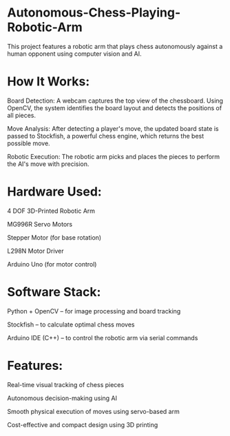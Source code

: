# Autonomous-Chess-Playing-Robotic-Arm
This project features a robotic arm that plays chess autonomously against a human opponent using computer vision and AI.

# How It Works:

Board Detection: A webcam captures the top view of the chessboard. Using OpenCV, the system identifies the board layout and detects the positions of all pieces.

Move Analysis: After detecting a player's move, the updated board state is passed to Stockfish, a powerful chess engine, which returns the best possible move.

Robotic Execution: The robotic arm picks and places the pieces to perform the AI's move with precision.

 # Hardware Used:

4 DOF 3D-Printed Robotic Arm

MG996R Servo Motors

Stepper Motor (for base rotation)

L298N Motor Driver

Arduino Uno (for motor control)

# Software Stack:
 
Python + OpenCV – for image processing and board tracking

Stockfish – to calculate optimal chess moves

Arduino IDE (C++) – to control the robotic arm via serial commands

# Features:
 
Real-time visual tracking of chess pieces

Autonomous decision-making using AI

Smooth physical execution of moves using servo-based arm

Cost-effective and compact design using 3D printing
